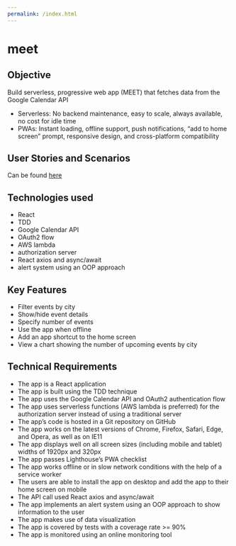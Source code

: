 ```yaml
---
permalink: /index.html
---
```


# meet

## Objective

Build serverless, progressive web app (MEET) that fetches data from the Google Calendar API
- Serverless: No backend maintenance, easy to scale, always available, no cost for idle time
- PWAs: Instant loading, offline support, push notifications, “add to home screen” prompt, responsive design, and cross-platform compatibility

## User Stories and Scenarios

Can be found [here](https://github.com/Luisa-Inc/meet/blob/main/230120_meet_User%20Stories%20and%20Scenarios.pdf)

## Technologies used

- React
- TDD
- Google Calendar API
- OAuth2 flow
- AWS lambda
- authorization server
- React axios and async/await
- alert system using an OOP approach 


## Key Features

- Filter events by city
- Show/hide event details
- Specify number of events
- Use the app when offline
- Add an app shortcut to the home screen
- View a chart showing the number of upcoming events by city


## Technical Requirements

- The app is a React application
- The app is built using the TDD technique
- The app uses the Google Calendar API and OAuth2 authentication flow
- The app uses serverless functions (AWS lambda is preferred) for the authorization server instead of using a traditional server
- The app’s code is hosted in a Git repository on GitHub
- The app works on the latest versions of Chrome, Firefox, Safari, Edge, and Opera, as well as on IE11
- The app displays well on all screen sizes (including mobile and tablet) widths of 1920px and 320px
- The app passes Lighthouse’s PWA checklist
- The app works offline or in slow network conditions with the help of a service worker
- The users are able to install the app on desktop and add the app to their home screen on mobile
- The API call used React axios and async/await
- The app implements an alert system using an OOP approach to show information to the user
- The app makes use of data visualization 
- The app is covered by tests with a coverage rate >= 90%
- The app is monitored using an online monitoring tool